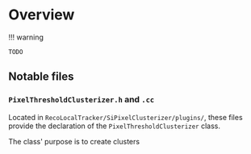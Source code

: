 # Overview

!!! warning

	TODO

## Notable files

### `PixelThresholdClusterizer.h` and `.cc`

Located in `RecoLocalTracker/SiPixelClusterizer/plugins/`, these files
provide the declaration of the `PixelThresholdClusterizer` class.

The class' purpose is to create clusters 
